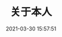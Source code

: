 ---
title: 关于本人
date: 2021-03-30 15:57:51
aside: false
top_img: false
background: "#f8f9fe"
comments: false
type: "about"
---